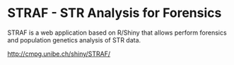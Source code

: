 # STRAF - STR Analysis for Forensics

STRAF is a web application based on R/Shiny that allows perform forensics and population genetics analysis of STR data.

 http://cmpg.unibe.ch/shiny/STRAF/
